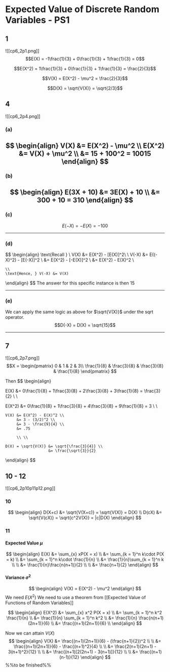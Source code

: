 # Expected Value of Discrete Random Variables - PS1
## 1
![[cp6_2p1.png]]
$$E(X) = -1\frac{1}{3} + 0\frac{1}{3} + 1\frac{1}{3} = 0$$

$$E(X^2) = 1\frac{1}{3} + 0\frac{1}{3} + 1\frac{1}{3} = \frac{2}{3}$$

$$V(X) = E(X^2) - \mu^2 = \frac{2}{3}$$

$$D(X) = \sqrt{V(X)} = \sqrt{2/3}$$

<!---
Skipping 2 since too similar to 1
-->

## 4
![[cp6_2p4.png]]
### (a)
$$
\begin{align}
	V(X) &= E(X^2) - \mu^2 \\
	E(X^2) &= V(X) + \mu^2 \\
		   &= 15 + 100^2 = 10015	
\end{align}
$$
---
### (b)
$$
\begin{align}
	E(3X + 10) &= 3E(X) + 10 \\
		   &= 300 + 10 = 310	
\end{align}
$$
---
### (c)
$$E(-X) = -E(X) = -100$$

---
### (d)
$$
\begin{align}
	\text{Recall } \ V(X) &= E(X^2) - [E(X)]^2\\
	\\
	V(-X) &= E((-X)^2) - [E(-X)]^2 \\
		  &= E(X^2) - [-E(X)]^2 \\
		  &= E(X^2) - E(X)^2 \\
		  
	\\
	\text{Hence, } V(-X) &= V(X)
\end{align}
$$
The answer for this specific instance is then $15$

---
### (e)
We can apply the same logic as above for $\sqrt{V(X)}$ under the sqrt operator. 
$$D(-X) = D(X) = \sqrt{15}$$

---
## 7
![[cp6_2p7.png]]
$$X = 
\begin{pmatrix}  
	0 & 1 & 2 & 3\\  
	\frac{1}{8}  & \frac{3}{8}  & \frac{3}{8}  & \frac{1}{8} 
\end{pmatrix}
$$

Then
$$
\begin{align}

E(X) &= 0\frac{1}{8} + 1\frac{3}{8} + 2\frac{3}{8} + 3\frac{1}{8} = \frac{3}{2}  \\ \\

E(X^2) &= 0\frac{1}{8} + 1\frac{3}{8} + 4\frac{3}{8} + 9\frac{1}{8} = 3  \\ \\

	V(X) &= E(X^2) - E(X)^2 \\
		 &= 3 - (3/2)^2 \\
		 &= 3 - \frac{9}{4} \\
		 &= .75
		 
		 \\ \\
		 
	D(X) = \sqrt{V(X)} &= \sqrt{\frac{3}{4}} \\
	                   &= \frac{\sqrt{3}}{2}
\end{align}
$$

## 10 - 12
![[cp6_2p10p11p12.png]]

### 10
$$
\begin{align}
	D(X+c) &= \sqrt{V(X+c)} = \sqrt{V(X)} = D(X) 
	\\
	D(cX)  &= \sqrt{V(cX)} = \sqrt{c^2V(X)} = |c|D(X)
\end{align}
$$
### 11
#### Expected Value $\mu$
$$
\begin{align}
	E(X) &= \sum_{x} xP(X = x) \\
	     &= \sum_{k = 1}^n k\cdot P(X = k) \\
		 &= \sum_{k = 1}^n k\cdot \frac{1}{n} \\
		 &= \frac{1}{n}\sum_{k = 1}^n k \\ \\
		 &= \frac{1}{n}\frac{n(n+1)}{2} \\ \\
		 &= \frac{n+1}{2}
\end{align}
$$
#### Variance $\sigma^2$
$$
\begin{align}
	V(X) = E(X^2) - \mu^2
\end{align}
$$
We need $E(X^2)$
We need to use a theorem from [[Expected Value of Functions of Random Variables]]

$$
\begin{align}
	E(X^2) &= \sum_{x} x^2 P(X = x) \\
		   &= \sum_{k = 1}^n k^2 \frac{1}{n} \\	
		   &= \frac{1}{n} \sum_{k = 1}^n k^2  \\
		   &= \frac{1}{n} \frac{n(n+1)(2n+1)}{6}  \\
		   &= \frac{(n+1)(2n+1)}{6}  \\
\end{align}
$$

Now we can attain $V(X)$
$$
\begin{align}
	V(X) &= \frac{(n+1)(2n+1)}{6} - (\frac{n+1}{2})^2 \\ \\
	     &= \frac{(n+1)(2n+1)}{6} - \frac{(n+1)^2}{4} \\ \\
		 &= \frac{2(n+1)(2n+1) - 3(n+1)^2}{12} \\ \\
		 &= \frac{(n+1)[2(2n+1) - 3(n+1)]}{12} \\ \\
		 &= \frac{(n+1)(n-1)}{12}
\end{align}
$$
%%to be finished%%